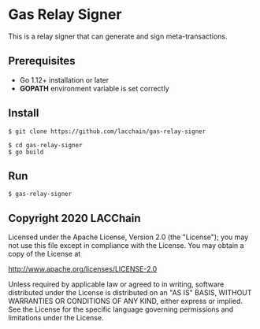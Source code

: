 # Gas Relay Signer

This is a relay signer that can generate and sign meta-transactions.

## Prerequisites

* Go 1.12+ installation or later
* **GOPATH** environment variable is set correctly

## Install

```
$ git clone https://github.com/lacchain/gas-relay-signer

$ cd gas-relay-signer
$ go build
```

## Run

```
$ gas-relay-signer
```

## Copyright 2020 LACChain

Licensed under the Apache License, Version 2.0 (the "License");
you may not use this file except in compliance with the License.
You may obtain a copy of the License at

http://www.apache.org/licenses/LICENSE-2.0

Unless required by applicable law or agreed to in writing, software
distributed under the License is distributed on an "AS IS" BASIS,
WITHOUT WARRANTIES OR CONDITIONS OF ANY KIND, either express or implied.
See the License for the specific language governing permissions and
limitations under the License.